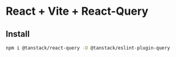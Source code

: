 # React + Vite +  React-Query


## Install

```bash
npm i @tanstack/react-query -D @tanstack/eslint-plugin-query
```